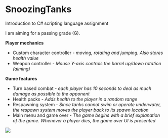 # SnoozingTanks
 
 Introduction to C# scripting language assignment
 
 I am aiming for a passing grade (G).
 
 <b>Player mechanics</b>
 - Custom character controller - <i>moving, rotating and jumping. Also stores health value</i>
 - Weapon controller -  <i>Mouse Y-axis controls the barrel up/down rotation (aiming)</i>
 
  <b>Game features</b>
 - Turn based combat - <i>each player has 10 seconds to deal as much damage as possible to the opponent</i>
 - Health packs - <i>Adds health to the player in a random range</i>
 - Respawning system - <i>Since tanks cannot swim or operate underwater, the respawn system moves the player back to its spawn location</i>
 - Main menu and game over - <i>The game begins with a brief explanation of the game. Whenever a player dies, the game over UI is presented</i>
 
 <img src="https://i.imgur.com/BiG9QOf.png">
